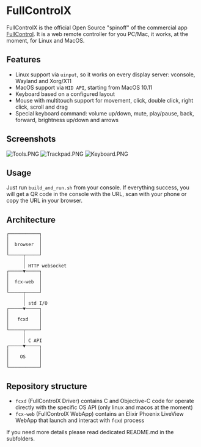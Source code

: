 # FullControlX

FullControlX is the official Open Source "spinoff" of the commercial app [FullControl](https://fullcontrol.cescobaz.com).
It is a web remote controller for you PC/Mac, it works, at the moment, for Linux and MacOS.

## Features

* Linux support via `uinput`, so it works on every display server: vconsole, Wayland and Xorg/X11
* MacOS support via `HID API`, starting from MacOS 10.11
* Keyboard based on a configured layout
* Mouse with multitouch support for movement, click, double click, right click, scroll and drag
* Special keyboard command: volume up/down, mute, play/pause, back, forward, brightness up/down and arrows

## Screenshots

![Tools.PNG](screenshots/Tools.PNG)
![Trackpad.PNG](screenshots/Trackpad.PNG)
![Keyboard.PNG](screenshots/Keyboard.PNG)

## Usage

Just run `build_and_run.sh` from your console. If everything success, you will get a QR code in the console with the URL, scan with your phone or copy the URL in your browser.

## Architecture

```
┌───────────┐
│           │
│  browser  │
│           │
└─────┬─────┘
      │
      │ HTTP websocket
┌─────▼─────┐
│           │
│  fcx-web  │
│           │
└─────┬─────┘
      │
      │ std I/O
┌─────▼─────┐
│           │
│   fcxd    │
│           │
└─────┬─────┘
      │
      │ C API
┌─────▼─────┐
│           │
│    OS     │
│           │
└───────────┘
```

## Repository structure

* `fcxd` (FullControlX Driver) contains C and Objective-C code for operate directly with the specific OS API (only linux and macos at the moment)
* `fcx-web` (FullControlX WebApp) contains an Elixir Phoenix LiveView WebApp that launch and interact with `fcxd` process

If you need more details please read dedicated README.md in the subfolders.
